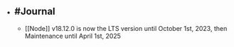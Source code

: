 - ## #Journal
	- [[Node]] v18.12.0 is now the LTS version until October 1st, 2023, then Maintenance until April 1st, 2025
